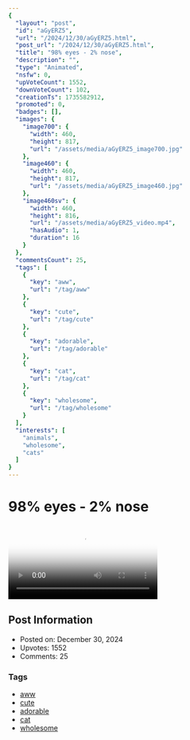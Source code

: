 ```yaml
---
{
  "layout": "post",
  "id": "aGyERZ5",
  "url": "/2024/12/30/aGyERZ5.html",
  "post_url": "/2024/12/30/aGyERZ5.html",
  "title": "98% eyes - 2% nose",
  "description": "",
  "type": "Animated",
  "nsfw": 0,
  "upVoteCount": 1552,
  "downVoteCount": 102,
  "creationTs": 1735582912,
  "promoted": 0,
  "badges": [],
  "images": {
    "image700": {
      "width": 460,
      "height": 817,
      "url": "/assets/media/aGyERZ5_image700.jpg"
    },
    "image460": {
      "width": 460,
      "height": 817,
      "url": "/assets/media/aGyERZ5_image460.jpg"
    },
    "image460sv": {
      "width": 460,
      "height": 816,
      "url": "/assets/media/aGyERZ5_video.mp4",
      "hasAudio": 1,
      "duration": 16
    }
  },
  "commentsCount": 25,
  "tags": [
    {
      "key": "aww",
      "url": "/tag/aww"
    },
    {
      "key": "cute",
      "url": "/tag/cute"
    },
    {
      "key": "adorable",
      "url": "/tag/adorable"
    },
    {
      "key": "cat",
      "url": "/tag/cat"
    },
    {
      "key": "wholesome",
      "url": "/tag/wholesome"
    }
  ],
  "interests": [
    "animals",
    "wholesome",
    "cats"
  ]
}
---
```


# 98% eyes - 2% nose

<video controls playsinline loop poster="/assets/media/aGyERZ5_image460.jpg">
  <source src="/assets/media/aGyERZ5_video.mp4" type="video/mp4">
  Your browser does not support the video tag.
</video>

## Post Information

- Posted on: December 30, 2024
- Upvotes: 1552
- Comments: 25

### Tags

- [aww](/tag/aww)
- [cute](/tag/cute)
- [adorable](/tag/adorable)
- [cat](/tag/cat)
- [wholesome](/tag/wholesome)
